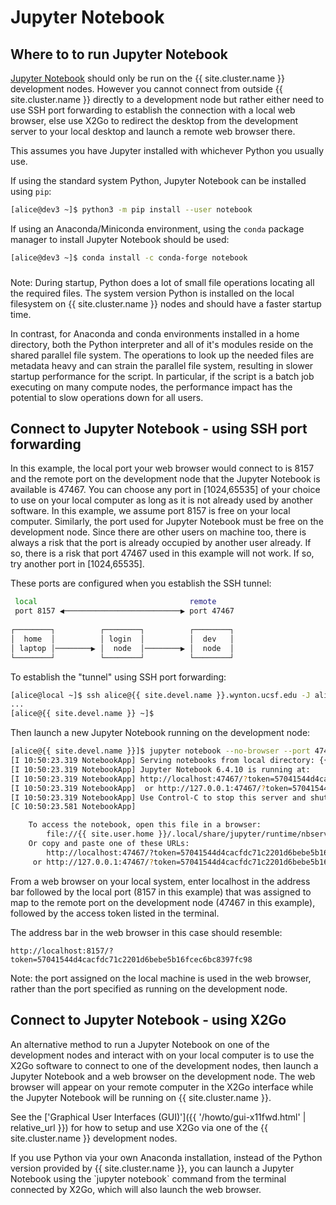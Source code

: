 # Jupyter Notebook

## Where to to run Jupyter Notebook

[Jupyter Notebook] should only be run on the {{ site.cluster.name }} development nodes. However you cannot connect from outside {{ site.cluster.name }} directly to a development node but rather either need to use SSH port forwarding to establish the connection with a local web browser, else use X2Go to redirect the desktop from the development server to your local desktop and launch a remote web browser there.

This assumes you have Jupyter installed with whichever Python you usually use.

If using the standard system Python, Jupyter Notebook can be installed using `pip`:

```sh
[alice@dev3 ~]$ python3 -m pip install --user notebook
```

If using an Anaconda/Miniconda environment, using the `conda` package manager to install Jupyter Notebook should be used:

```sh
[alice@dev3 ~]$ conda install -c conda-forge notebook
```

<div class="alert alert-warning" role="alert" style="margin-top: 3ex" markdown="1">
Note: During startup, Python does a lot of small file operations locating all the required files. The system version Python is installed on the local filesystem on {{ site.cluster.name }} nodes and should have a faster startup time. 

In contrast, for Anaconda and conda environments installed in a home directory, both the Python interpreter and all of it's modules reside on the shared parallel file system.  The operations to look up the needed files are metadata heavy and can strain the parallel file system, resulting in slower startup performance for the script. In particular, if the script is a batch job executing on many compute nodes, the performance impact has the potential to slow operations down for all users. 
</div>


## Connect to Jupyter Notebook - using SSH port forwarding 

In this example, the local port your web browser would connect to is 8157 and the remote port on the development node that the Jupyter Notebook is available is 47467.  You can choose any port in [1024,65535] of your choice to use on your local computer as long as it is not already used by another software.  In this example, we assume port 8157 is free on your local computer.  Similarly, the port used for Jupyter Notebook must be free on the development node.  Since there are other users on machine too, there is always a risk that the port is already occupied by another user already.  If so, there is a risk that port 47467 used in this example will not work.  If so, try another port in [1024,65535].

These ports are configured when you establish the SSH tunnel:

```sh
 local                                  remote
 port 8157 ◀──────────────────────────▶ port 47467
                                                                                               
┌────────┐          ┌────────┐          ┌────────┐
│  home  │          │ login  │          │  dev   │
│ laptop │────────▶ │  node  │────────▶ │  node  │
└────────┘          └────────┘          └────────┘
```

To establish the "tunnel" using SSH port forwarding:

```sh
[alice@local ~]$ ssh alice@{{ site.devel.name }}.wynton.ucsf.edu -J alice@log2.wynton.ucsf.edu -L 8157:localhost:47467
...
[alice@{{ site.devel.name }} ~]$ 
```

Then launch a new Jupyter Notebook running on the development node:

```sh
[alice@{{ site.devel.name }}]$ jupyter notebook --no-browser --port 47467
[I 10:50:23.319 NotebookApp] Serving notebooks from local directory: {{ site.user.home }}
[I 10:50:23.319 NotebookApp] Jupyter Notebook 6.4.10 is running at:
[I 10:50:23.319 NotebookApp] http://localhost:47467/?token=57041544d4cacfdc71c2201d6bebe5b16fcec6bc8397fc98
[I 10:50:23.319 NotebookApp]  or http://127.0.0.1:47467/?token=57041544d4cacfdc71c2201d6bebe5b16fcec6bc8397fc98
[I 10:50:23.319 NotebookApp] Use Control-C to stop this server and shut down all kernels (twice to skip confirmation).
[C 10:50:23.581 NotebookApp]

    To access the notebook, open this file in a browser:
        file://{{ site.user.home }}/.local/share/jupyter/runtime/nbserver-27971-open.html
    Or copy and paste one of these URLs:
        http://localhost:47467/?token=57041544d4cacfdc71c2201d6bebe5b16fcec6bc8397fc98
     or http://127.0.0.1:47467/?token=57041544d4cacfdc71c2201d6bebe5b16fcec6bc8397fc98
```

From a web browser on your local system, enter localhost in the address bar followed by the local port (8157 in this example) that was assigned to map to the remote port on the development node (47467 in this example), followed by the access token listed in the terminal.

The address bar in the web browser in this case should resemble:
  
`http://localhost:8157/?token=57041544d4cacfdc71c2201d6bebe5b16fcec6bc8397fc98`

Note: the port assigned on the local machine is used in the web browser, rather than the port specified as running on the development node.


## Connect to Jupyter Notebook - using X2Go

An alternative method to run a Jupyter Notebook on one of the development nodes and interact with on your local computer is to use the X2Go software to connect to one of the development nodes, then launch a Jupyter Notebook and a web browser on the development node. The web browser will appear on your remote computer in the X2Go interface while the Jupyter Notebook will be running on {{ site.cluster.name }}.

See the ['Graphical User Interfaces (GUI)']({{ '/howto/gui-x11fwd.html' | relative_url }}) for how to setup and use X2Go via one of the {{ site.cluster.name }} development nodes.

<div class="alert alert-info" role="alert" markdown="1">
If you use Python via your own Anaconda installation, instead of the Python version provided by {{ site.cluster.name }}, you can launch a Jupyter Notebook using the `jupyter notebook` command from the terminal connected by X2Go, which will also launch the web browser.
</div>



[Jupyter Notebook]: https://jupyter-notebook.readthedocs.io/en/stable/
